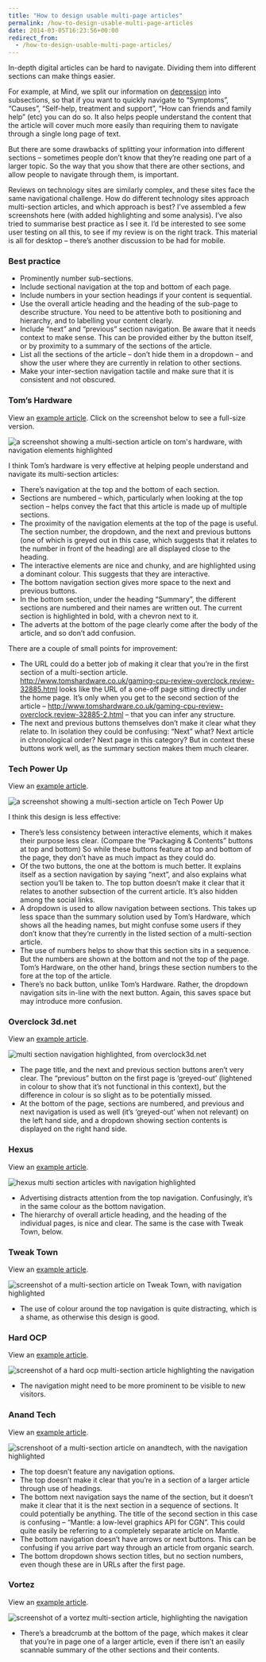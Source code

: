 ```yaml
---
title: "How to design usable multi-page articles"
permalink: /how-to-design-usable-multi-page-articles
date: 2014-03-05T16:23:56+00:00
redirect_from:
  - /how-to-design-usable-multi-page-articles/
---
```


In-depth digital articles can be hard to navigate. Dividing them into different sections can make things easier.

For example, at Mind, we split our information on [depression](http://www.mind.org.uk/information-support/types-of-mental-health-problems/depression/) into subsections, so that if you want to quickly navigate to “Symptoms”, “Causes”, “Self-help, treatment and support”, “How can friends and family help” (etc) you can do so. It also helps people understand the content that the article will cover much more easily than requiring them to navigate through a single long page of text.

But there are some drawbacks of splitting your information into different sections – sometimes people don’t know that they’re reading one part of a larger topic. So the way that you show that there are other sections, and allow people to navigate through them, is important.

Reviews on technology sites are similarly complex, and these sites face the same navigational challenge. How do different technology sites approach multi-section articles, and which approach is best? I’ve assembled a few screenshots here (with added highlighting and some analysis). I’ve also tried to summarise best practice as I see it. I’d be interested to see some user testing on all this, to see if my review is on the right track. This material is all for desktop – there’s another discussion to be had for mobile.

### Best practice

- Prominently number sub-sections.
- Include sectional navigation at the top and bottom of each page.
- Include numbers in your section headings if your content is sequential.
- Use the overall article heading and the heading of the sub-page to describe structure. You need to be attentive both to positioning and hierarchy, and to labelling your content clearly.
- Include “next” and “previous” section navigation. Be aware that it needs context to make sense. This can be provided either by the button itself, or by proximity to a summary of the sections of the article.
- List all the sections of the article – don’t hide them in a dropdown – and show the user where they are currently in relation to other sections.
- Make your inter-section navigation tactile and make sure that it is consistent and not obscured.

### Tom’s Hardware

View an [example article](http://www.tomshardware.co.uk/gaming-cpu-review-overclock,review-32885.html). Click on the screenshot below to see a full-size version.

![a screenshot showing a multi-section article on tom's hardware, with navigation elements highlighted](How%20to%20design%20usable%20multi-page%20articles%20%E2%80%93%20Martin%20Lugton_files/toms-hardware-multi-section-articles-with-navigation-highlig.png)

I think Tom’s hardware is very effective at helping people understand and navigate its multi-section articles:

- There’s navigation at the top and the bottom of each section.
- Sections are numbered – which, particularly when looking at the top section – helps convey the fact that this article is made up of multiple sections.
- The proximity of the navigation elements at the top of the page is useful. The section number, the dropdown, and the next and previous buttons (one of which is greyed out in this case, which suggests that it relates to the number in front of the heading) are all displayed close to the heading.
- The interactive elements are nice and chunky, and are highlighted using a dominant colour. This suggests that they are interactive.
- The bottom navigation section gives more space to the next and previous buttons.
- In the bottom section, under the heading “Summary”, the different sections are numbered and their names are written out. The current section is highlighted in bold, with a chevron next to it.
- The adverts at the bottom of the page clearly come after the body of the article, and so don’t add confusion.

There are a couple of small points for improvement:

- The URL could do a better job of making it clear that you’re in the first section of a multi-section article. http://www.tomshardware.co.uk/gaming-cpu-review-overclock,review-32885.html looks like the URL of a one-off page sitting directly under the home page. It’s only when you get to the second section of the article – http://www.tomshardware.co.uk/gaming-cpu-review-overclock,review-32885-2.html – that you can infer any structure.
- The next and previous buttons themselves don’t make it clear what they relate to. In isolation they could be confusing: “Next” what? Next article in chronological order? Next page in this category? But in context these buttons work well, as the summary section makes them much clearer.

### Tech Power Up

View an [example article](http://www.techpowerup.com/reviews/ASUS/R9_280X_Direct_Cu_II_TOP/1.html).

![a screenshot showing a multi-section article on Tech Power Up](How%20to%20design%20usable%20multi-page%20articles%20%E2%80%93%20Martin%20Lugton_files/Tech-Power-Up-multi-section-articles-with-navigation-highlig.png)

I think this design is less effective:

- There’s less consistency between interactive elements, which it makes their purpose less clear. (Compare the “Packaging & Contents” buttons at top and bottom) So while these buttons feature at top and bottom of the page, they don’t have as much impact as they could do.
- Of the two buttons, the one at the bottom is much better. It explains itself as a section navigation by saying “next”, and also explains what section you’ll be taken to. The top button doesn’t make it clear that it relates to another subsection of the current article. It’s also hidden among the social links.
- A dropdown is used to allow navigation between sections. This takes up less space than the summary solution used by Tom’s Hardware, which shows all the heading names, but might confuse some users if they don’t know that they’re currently in the listed section of a multi-section article.
- The use of numbers helps to show that this section sits in a sequence. But the numbers are shown at the bottom and not the top of the page. Tom’s Hardware, on the other hand, brings these section numbers to the fore at the top of the article.
- There’s no back button, unlike Tom’s Hardware. Rather, the dropdown navigation sits in-line with the next button. Again, this saves space but may introduce more confusion.

### Overclock 3d.net

View an [example article](http://www.overclock3d.net/reviews/cases_cooling/nanoxia_deep_silence_ds4/1).

![multi section navigation highlighted, from overclock3d.net](How%20to%20design%20usable%20multi-page%20articles%20%E2%80%93%20Martin%20Lugton_files/overclock3d-multi-section-articles-with-navigatio-highlighte.png)

- The page title, and the next and previous section buttons aren’t very clear. The “previous” button on the first page is ‘greyed-out’ (lightened in colour to show that it’s not functional in this context), but the difference in colour is so slight as to be potentially missed.
- At the bottom of the page, sections are numbered, and previous and next navigation is used as well (it’s ‘greyed-out’ when not relevant) on the left hand side, and a dropdown showing section contents is displayed on the right hand side.

### Hexus

View an [example article](http://hexus.net/tech/reviews/graphics/61013-asus-radeon-r9-280x-directcu-ii-top/).

![hexus multi section articles with navigation highlighted](How%20to%20design%20usable%20multi-page%20articles%20%E2%80%93%20Martin%20Lugton_files/hexus-multi-section-articles-with-navigation-highlighted.png)

- Advertising distracts attention from the top navigation. Confusingly, it’s in the same colour as the bottom navigation.
- The hierarchy of overall article heading, and the heading of the individual pages, is nice and clear. The same is the case with Tweak Town, below.

### Tweak Town

View an [example article](http://www.tweaktown.com/reviews/5905/asus-radeon-r9-280x-directcu-ii-top-3gb-overclocked-video-card-review/index.html).

![screenshot of a multi-section article on Tweak Town, with navigation highlighted](How%20to%20design%20usable%20multi-page%20articles%20%E2%80%93%20Martin%20Lugton_files/Tweak-Town-multi-section-articles-with-navigation-highlighte.png)

- The use of colour around the top navigation is quite distracting, which is a shame, as otherwise this design is good.

### Hard OCP

View an [example article](http://www.hardocp.com/article/2013/12/29/asus_rog_matrix_platinum_r9_280x_video_card_review/1#.UxDKMvk0Ol4).

![screenshot of a hard ocp multi-section article highlighting the navigation](How%20to%20design%20usable%20multi-page%20articles%20%E2%80%93%20Martin%20Lugton_files/hard-ocp-multi-section-articles-with-navigation-highlighted.png)

- The navigation might need to be more prominent to be visible to new visitors.

### Anand Tech

View an [example article](http://www.anandtech.com/show/7400/the-radeon-r9-280x-review-feat-asus-xfx).

![screnshoot of a multi-section article on anandtech, with the navigation highlighted](How%20to%20design%20usable%20multi-page%20articles%20%E2%80%93%20Martin%20Lugton_files/anandtech-multi-section-articles-with-navigation-highlighted.png)

- The top doesn’t feature any navigation options.
- The top doesn’t make it clear that you’re in a section of a larger article through use of headings.
- The bottom next navigation says the name of the section, but it doesn’t make it clear that it is the next section in a sequence of sections. It could potentially be anything. The title of the second section in this case is confusing – “Mantle: a low-level graphics API for CGN”. This could quite easily be referring to a completely separate article on Mantle.
- The bottom navigation doesn’t have arrows or next buttons. This can be confusing if you arrive part way through an article from organic search.
- The bottom dropdown shows section titles, but no section numbers, even though these are in URLs after the first page.

### Vortez

View an [example article](http://www.vortez.net/articles_pages/asus_gtx_770_directcu_ii_oc_review,1.html).

![screenshot of a vortez multi-section article, highlighting the navigation](How%20to%20design%20usable%20multi-page%20articles%20%E2%80%93%20Martin%20Lugton_files/vortez-multi-section-articles-with-navigation-highlighted.png)

- There’s a breadcrumb at the bottom of the page, which makes it clear that you’re in page one of a larger article, even if there isn’t an easily scannable summary of the other sections and their contents.
